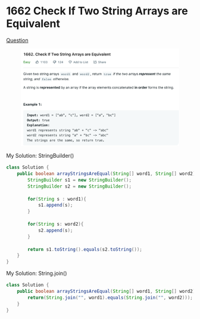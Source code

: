 # 1662 Check If Two String Arrays are Equivalent

[Question](https://leetcode.com/problems/check-if-two-string-arrays-are-equivalent/)

<figure><img src="../.gitbook/assets/image (2) (2) (2).png" alt=""><figcaption></figcaption></figure>



My Solution: StringBuilder()

```java
class Solution {
    public boolean arrayStringsAreEqual(String[] word1, String[] word2) {
        StringBuilder s1 = new StringBuilder();
        StringBuilder s2 = new StringBuilder();
        
        for(String s : word1){
            s1.append(s);
        }
        
        for(String s: word2){
            s2.append(s);
        }
        
        return s1.toString().equals(s2.toString());
    }
}
```



My Solution: String.join()

```java
class Solution {
    public boolean arrayStringsAreEqual(String[] word1, String[] word2) {
        return(String.join("", word1).equals(String.join("", word2)));
    }
}
```
